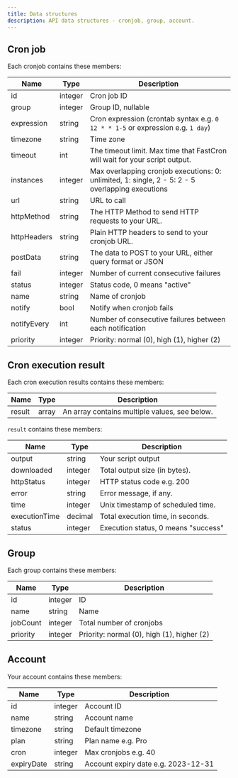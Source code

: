 ```yaml
---
title: Data structures
description: API data structures - cronjob, group, account.
---
```


## Cron job

Each cronjob contains these members:

| Name        | Type    | Description                                                                                      |
| ----------- | ------- | ------------------------------------------------------------------------------------------------ |
| id          | integer | Cron job ID                                                                                      |
| group       | integer | Group ID, nullable                                                                               |
| expression  | string  | Cron expression (crontab syntax e.g. `0 12 * * 1-5` or expression e.g. `1 day`)                  |
| timezone    | string  | Time zone                                                                                        |
| timeout     | int     | The timeout limit. Max time that FastCron will wait for your script output.                      |
| instances   | integer | Max overlapping cronjob executions: 0: unlimited, 1: single, 2 - 5: 2 - 5 overlapping executions |
| url         | string  | URL to call                                                                                      |
| httpMethod  | string  | The HTTP Method to send HTTP requests to your URL.                                               |
| httpHeaders | string  | Plain HTTP headers to send to your cronjob URL.                                                  |
| postData    | string  | The data to POST to your URL, either query format or JSON                                        |
| fail        | integer | Number of current consecutive failures                                                           |
| status      | integer | Status code, 0 means "active"                                                                    |
| name        | string  | Name of cronjob                                                                                  |
| notify      | bool    | Notify when cronjob fails                                                                        |
| notifyEvery | int     | Number of consecutive failures between each notification                                         |
| priority    | integer | Priority: normal (0), high (1), higher (2)                                                       |

## Cron execution result

Each cron execution results contains these members:

| Name   | Type  | Description                                   |
| ------ | ----- | --------------------------------------------- |
| result | array | An array contains multiple values, see below. |

`result` contains these members:

| Name          | Type    | Description                         |
| ------------- | ------- | ----------------------------------- |
| output        | string  | Your script output                  |
| downloaded    | integer | Total output size (in bytes).       |
| httpStatus    | integer | HTTP status code e.g. 200           |
| error         | string  | Error message, if any.              |
| time          | integer | Unix timestamp of scheduled time.   |
| executionTime | decimal | Total execution time, in seconds.   |
| status        | integer | Execution status, 0 means "success" |

## Group

Each group contains these members:

| Name     | Type    | Description                                |
| -------- | ------- | ------------------------------------------ |
| id       | integer | ID                                         |
| name     | string  | Name                                       |
| jobCount | integer | Total number of cronjobs                   |
| priority | integer | Priority: normal (0), high (1), higher (2) |

## Account

Your account contains these members:

| Name       | Type    | Description                         |
| ---------- | ------- | ----------------------------------- |
| id         | integer | Account ID                          |
| name       | string  | Account name                        |
| timezone   | string  | Default timezone                    |
| plan       | string  | Plan name e.g. Pro                  |
| cron       | integer | Max cronjobs e.g. 40                |
| expiryDate | string  | Account expiry date e.g. 2023-12-31 |
